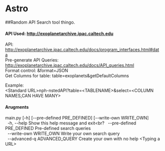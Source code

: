 # Astro
##Random API Search tool thingo. 

#### API Used: http://exoplanetarchive.ipac.caltech.edu
API:                        http://exoplanetarchive.ipac.caltech.edu/docs/program_interfaces.html#data<br>
Pre-generate API Queries:   http://exoplanetarchive.ipac.caltech.edu/docs/API_queries.html<br>
Format control:             &format=JSON<br>
Get Columns for table:      table=exoplanets&getDefaultColumns<br>


Example:<br>
    \<Standard URL\>nph-nstedAPI?table=\<TABLENAME\>&select=\<COLUMN NAMES,CAN HAVE MANY\><br>
    
    
#### Arugments
main.py [-h] [--pre-defined PRE_DEFINED] [--write-own WRITE_OWN]<br>
&nbsp;&nbsp;-h, --help                                      Show this help message and exit<br?
&nbsp;&nbsp;--pre-defined PRE_DEFINED                       Pre-defined search queries<br>
&nbsp;&nbsp;--write-own WRITE_OWN                           Write your own search query<br>
&nbsp;&nbsp;--advanced-q ADVANCED_QUERY                     Create your own with no help \<Typing a URL\><br> 
